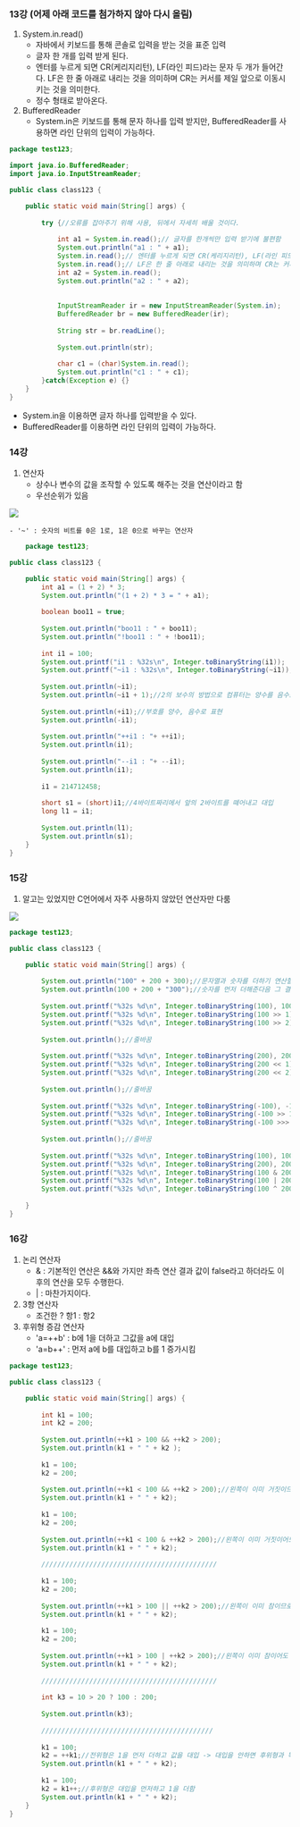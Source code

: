 ### 13강 (어제 아래 코드를 첨가하지 않아 다시 올림)
1. System.in.read()
	- 자바에서 키보드를 통해 콘솔로 입력을 받는 것을 표준 입력
	- 글자 한 개를 입력 받게 된다.
	- 엔터를 누르게 되면 CR(케리지리턴), LF(라인 피드)라는 문자 두 개가 들어간다. LF은 한 줄 아래로 내리는 것을 의미하며 CR는 커서를 제일 앞으로 이동시키는 것을 의미한다. 
	- 정수 형태로 받아온다.
1. BufferedReader
	- System.in은 키보드를 통해 문자 하나를 입력 받지만, BufferedReader를 사용하면 라인 단위의 입력이 가능하다.
```Java
package test123;

import java.io.BufferedReader;
import java.io.InputStreamReader;

public class class123 {

	public static void main(String[] args) {
		
		try {//오류를 잡아주기 위해 사용, 뒤에서 자세히 배울 것이다.
			
			int a1 = System.in.read();// 글자를 한개씩만 입력 받기에 불편함
			System.out.println("a1 : " + a1);
			System.in.read();// 엔터를 누르게 되면 CR(케리지리턴), LF(라인 피드)라는 문자 두 개가 들어간다.
			System.in.read();// LF은 한 줄 아래로 내리는 것을 의미하며 CR는 커서를 제일 앞으로 이동시키는 것을 의미한다. 
			int a2 = System.in.read();
			System.out.println("a2 : " + a2);
			
			
			InputStreamReader ir = new InputStreamReader(System.in);
			BufferedReader br = new BufferedReader(ir);
			
			String str = br.readLine();
			
			System.out.println(str);
			
			char c1 = (char)System.in.read();
			System.out.println("c1 : " + c1);
		}catch(Exception e) {}
	}
}
```
- System.in을 이용하면 글자 하나를 입력받을 수 있다.
- BufferedReader를 이용하면 라인 단위의 입력이 가능하다.

### 14강
1. 연산자
	- 상수나 변수의 값을 조작할 수 있도록 해주는 것을 연산이라고 함
	- 우선순위가 있음
	
<img src="https://user-images.githubusercontent.com/32587029/86534881-1246bc00-bf17-11ea-8628-f18005ef5a58.png">

	- '~' : 숫자의 비트를 0은 1로, 1은 0으로 바꾸는 연산자
```Java
	package test123;

public class class123 {

	public static void main(String[] args) {
		int a1 = (1 + 2) * 3;
		System.out.println("(1 + 2) * 3 = " + a1);
		
		boolean boo11 = true;
		
		System.out.println("boo11 : " + boo11);
		System.out.println("!boo11 : " + !boo11);
		
		int i1 = 100;
		System.out.printf("i1 : %32s\n", Integer.toBinaryString(i1));
		System.out.printf("~i1 : %32s\n", Integer.toBinaryString(~i1));
		
		System.out.println(~i1);
		System.out.println(~i1 + 1);//2의 보수의 방법으로 컴퓨터는 양수를 음수로 변환한다.
		
		System.out.println(+i1);//부호를 양수, 음수로 표현
		System.out.println(-i1);
		
		System.out.println("++i1 : "+ ++i1);
		System.out.println(i1);
		
		System.out.println("--i1 : "+ --i1);
		System.out.println(i1);
		
		i1 = 214712458;
		
		short s1 = (short)i1;//4바이트짜리에서 앞의 2바이트를 뗴어내고 대입
		long l1 = i1;
		
		System.out.println(l1);
		System.out.println(s1);
	}
}
```


### 15강
1. 알고는 있었지만 C언어에서 자주 사용하지 않았던 연산자만 다룸

<img src="https://user-images.githubusercontent.com/32587029/86534884-1d99e780-bf17-11ea-9291-dfbcc07359e3.png">

```Java
package test123;

public class class123 {

	public static void main(String[] args) {
		
		System.out.println("100" + 200 + 300);//문자열과 숫자를 더하기 연산할 경우 -> 숫자가 문자열로 취급됨
		System.out.println(100 + 200 + "300");//숫자를 먼저 더해준다음 그 결과를 문자열로 인식해 문자열 덧셈
		
		System.out.printf("%32s %d\n", Integer.toBinaryString(100), 100);//'2>>n'2의 n승만큼 나눈 효과
		System.out.printf("%32s %d\n", Integer.toBinaryString(100 >> 1), 100 >> 1);
		System.out.printf("%32s %d\n", Integer.toBinaryString(100 >> 2), 100 >> 2);
		
		System.out.println();//줄바꿈
		
		System.out.printf("%32s %d\n", Integer.toBinaryString(200), 200);//'2<<n'2의 n승만큼 곱한 효과
		System.out.printf("%32s %d\n", Integer.toBinaryString(200 << 1), 200 << 1);
		System.out.printf("%32s %d\n", Integer.toBinaryString(200 << 2), 200 << 2);
		
		System.out.println();//줄바꿈
		
		System.out.printf("%32s %d\n", Integer.toBinaryString(-100), -100);
		System.out.printf("%32s %d\n", Integer.toBinaryString(-100 >> 1), -100 >> 1);//부호 표시용 1 가져온다.
		System.out.printf("%32s %d\n", Integer.toBinaryString(-100 >>> 1), -100 >>> 1);//특별한 경우에만 사용
		
		System.out.println();//줄바꿈
		
		System.out.printf("%32s %d\n", Integer.toBinaryString(100), 100);
		System.out.printf("%32s %d\n", Integer.toBinaryString(200), 200);
		System.out.printf("%32s %d\n", Integer.toBinaryString(100 & 200), 100 & 200);//비트연산자 & 연산
		System.out.printf("%32s %d\n", Integer.toBinaryString(100 | 200), 100 | 200);//비트연산자 | 연산
		System.out.printf("%32s %d\n", Integer.toBinaryString(100 ^ 200), 100 ^ 200);//비트연산자 ^(XOR) 연산
		
	}
}
```

### 16강
1. 논리 연산자
	- & : 기본적인 연산은 &&와 가지만 좌측 연산 결과 값이 false라고 하더라도 이 후의 연산을 모두 수행한다.
	- | : 마찬가지이다.
1. 3항 연산자
	- 조건한 ? 항1 : 항2
1. 후위형 증감 연산자
	- 'a=++b' : b에 1을 더하고 그값을 a에 대입
	- 'a=b++' : 먼저 a에 b를 대입하고 b를 1 증가시킴
```Java
package test123;

public class class123 {

	public static void main(String[] args) {
		
		int k1 = 100;
		int k2 = 200;
		
		System.out.println(++k1 > 100 && ++k2 > 200);
		System.out.println(k1 + " " + k2 );
		
		k1 = 100;
		k2 = 200;
		
		System.out.println(++k1 < 100 && ++k2 > 200);//왼쪽이 이미 거짓이므로 오른쪽 연산 하지 않는다.
		System.out.println(k1 + " " + k2);
		
		k1 = 100;
		k2 = 200;
		
		System.out.println(++k1 < 100 & ++k2 > 200);//왼쪽이 이미 거짓이어도 오른쪽 연산 해준다.
		System.out.println(k1 + " " + k2);
		
		////////////////////////////////////////////
		
		k1 = 100;
		k2 = 200;
		
		System.out.println(++k1 > 100 || ++k2 > 200);//왼쪽이 이미 참이므로 오른쪽 연산 하지 않는다.
		System.out.println(k1 + " " + k2);
		
		k1 = 100;
		k2 = 200;
		
		System.out.println(++k1 > 100 | ++k2 > 200);//왼쪽이 이미 참이어도 오른쪽 연산 해준다.
		System.out.println(k1 + " " + k2);
		
		////////////////////////////////////////////
		
		int k3 = 10 > 20 ? 100 : 200;
		
		System.out.println(k3);
		
		///////////////////////////////////////////
		
		k1 = 100;
		k2 = ++k1;//전위형은 1을 먼저 더하고 값을 대입 -> 대입을 안하면 후위형과 똑같이 작용
		System.out.println(k1 + " " + k2);
		
		k1 = 100;
		k2 = k1++;//후위형은 대입을 먼저하고 1을 더함
		System.out.println(k1 + " " + k2);
	}
}
```



